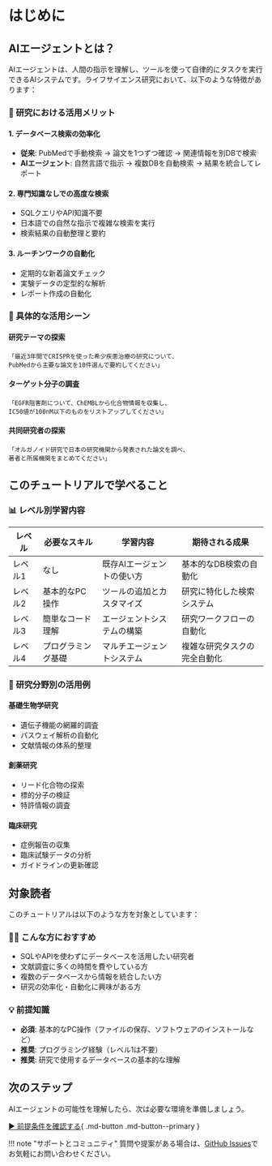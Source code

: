 # はじめに

## AIエージェントとは？

AIエージェントは、人間の指示を理解し、ツールを使って自律的にタスクを実行できるAIシステムです。ライフサイエンス研究において、以下のような特徴があります：

### 🔬 研究における活用メリット

#### 1. データベース検索の効率化
- **従来**: PubMedで手動検索 → 論文を1つずつ確認 → 関連情報を別DBで検索
- **AIエージェント**: 自然言語で指示 → 複数DBを自動検索 → 結果を統合してレポート

#### 2. 専門知識なしでの高度な検索
- SQLクエリやAPI知識不要
- 日本語での自然な指示で複雑な検索を実行
- 検索結果の自動整理と要約

#### 3. ルーチンワークの自動化
- 定期的な新着論文チェック
- 実験データの定型的な解析
- レポート作成の自動化

### 🎯 具体的な活用シーン

#### 研究テーマの探索
```
「最近3年間でCRISPRを使った希少疾患治療の研究について、
PubMedから主要な論文を10件選んで要約してください」
```

#### ターゲット分子の調査
```
「EGFR阻害剤について、ChEMBLから化合物情報を収集し、
IC50値が100nM以下のものをリストアップしてください」
```

#### 共同研究者の探索
```
「オルガノイド研究で日本の研究機関から発表された論文を調べ、
著者と所属機関をまとめてください」
```

## このチュートリアルで学べること

### 📊 レベル別学習内容

| レベル | 必要なスキル | 学習内容 | 期待される成果 |
|------|---------|-------|----------|
| レベル1 | なし | 既存AIエージェントの使い方 | 基本的なDB検索の自動化 |
| レベル2 | 基本的なPC操作 | ツールの追加とカスタマイズ | 研究に特化した検索システム |
| レベル3 | 簡単なコード理解 | エージェントシステムの構築 | 研究ワークフローの自動化 |
| レベル4 | プログラミング基礎 | マルチエージェントシステム | 複雑な研究タスクの完全自動化 |

### 🧬 研究分野別の活用例

#### 基礎生物学研究
- 遺伝子機能の網羅的調査
- パスウェイ解析の自動化
- 文献情報の体系的整理

#### 創薬研究
- リード化合物の探索
- 標的分子の検証
- 特許情報の調査

#### 臨床研究
- 症例報告の収集
- 臨床試験データの分析
- ガイドラインの更新確認

## 対象読者

このチュートリアルは以下のような方を対象としています：

### 👩‍🔬 こんな方におすすめ
- SQLやAPIを使わずにデータベースを活用したい研究者
- 文献調査に多くの時間を費やしている方
- 複数のデータベースから情報を統合したい方
- 研究の効率化・自動化に興味がある方

### 💡 前提知識
- **必須**: 基本的なPC操作（ファイルの保存、ソフトウェアのインストールなど）
- **推奨**: プログラミング経験（レベル1は不要）
- **推奨**: 研究で使用するデータベースの基本的な理解

## 次のステップ

AIエージェントの可能性を理解したら、次は必要な環境を準備しましょう。

[▶️ 前提条件を確認する](prerequisites.md){ .md-button .md-button--primary }

!!! note "サポートとコミュニティ"
    質問や提案がある場合は、[GitHub Issues](https://github.com/fuku-inc/life-science-agent-tutorial/issues)でお気軽にお問い合わせください。